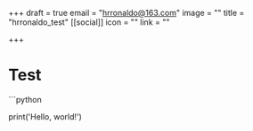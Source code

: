+++
draft = true
email = "hrronaldo@163.com"
image = ""
title = "hrronaldo_test"
[[social]]
icon = ""
link = ""

+++
# Test 

\`\`\`python

print('Hello, world!')